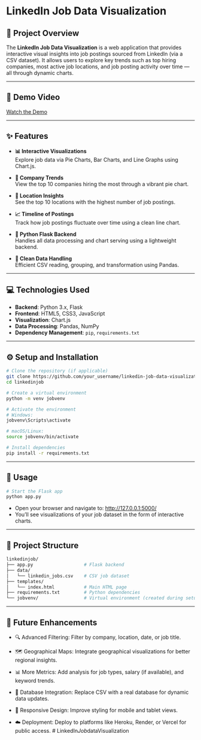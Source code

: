 # LinkedIn Job Data Visualization

## 🌟 Project Overview

The **LinkedIn Job Data Visualization** is a web application that provides interactive visual insights into job postings sourced from LinkedIn (via a CSV dataset). It allows users to explore key trends such as top hiring companies, most active job locations, and job posting activity over time — all through dynamic charts.

---

## 🎥 Demo Video

[Watch the Demo](https://drive.google.com/file/d/1T1xduaEov91vjpTAT3XLSKcLY3atyblu/view?usp=drive_link)


---

## ✨ Features

* **📊 Interactive Visualizations**  
  Explore job data via Pie Charts, Bar Charts, and Line Graphs using Chart.js.

* **🏢 Company Trends**  
  View the top 10 companies hiring the most through a vibrant pie chart.

* **📍 Location Insights**  
  See the top 10 locations with the highest number of job postings.

* **📈 Timeline of Postings**  
  Track how job postings fluctuate over time using a clean line chart.

* **🐍 Python Flask Backend**  
  Handles all data processing and chart serving using a lightweight backend.

* **🔎 Clean Data Handling**  
  Efficient CSV reading, grouping, and transformation using Pandas.

---

## 💻 Technologies Used

* **Backend**: Python 3.x, Flask  
* **Frontend**: HTML5, CSS3, JavaScript  
* **Visualization**: Chart.js  
* **Data Processing**: Pandas, NumPy  
* **Dependency Management**: `pip`, `requirements.txt`

---

## ⚙️ Setup and Installation

```bash
# Clone the repository (if applicable)
git clone https://github.com/your_username/linkedin-job-data-visualization.git
cd linkedinjob

# Create a virtual environment
python -m venv jobvenv

# Activate the environment
# Windows:
jobvenv\Scripts\activate

# macOS/Linux:
source jobvenv/bin/activate

# Install dependencies
pip install -r requirements.txt
```

---

## 🚀 Usage

```bash
# Start the Flask app
python app.py
```

- Open your browser and navigate to: http://127.0.0.1:5000/
- You’ll see visualizations of your job dataset in the form of interactive charts.

---
 
## 📁 Project Structure

```bash
linkedinjob/
├── app.py                   # Flask backend
├── data/
│   └── linkedin_jobs.csv    # CSV job dataset
├── templates/
│   └── index.html           # Main HTML page
├── requirements.txt         # Python dependencies
└── jobvenv/                 # Virtual environment (created during setup)
```

---

## 🌱 Future Enhancements

- 🔍 Advanced Filtering: Filter by company, location, date, or job title.

- 🗺️ Geographical Maps: Integrate geographical visualizations for better regional insights.

- 📊 More Metrics: Add analysis for job types, salary (if available), and keyword trends.

- 💾 Database Integration: Replace CSV with a real database for dynamic data updates.

- 📱 Responsive Design: Improve styling for mobile and tablet views.

- ☁️ Deployment: Deploy to platforms like Heroku, Render, or Vercel for public access.
#   L i n k e d I n _ J o b _ d a t a V i s u a l i z a t i o n  
 